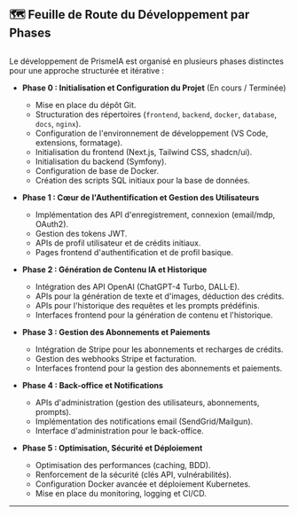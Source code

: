 ##

## 🗺️ Feuille de Route du Développement par Phases

##

Le développement de PrismeIA est organisé en plusieurs phases distinctes pour une approche structurée et itérative :

- **Phase 0 : Initialisation et Configuration du Projet** (En cours / Terminée)

  - Mise en place du dépôt Git.
  - Structuration des répertoires (`frontend`, `backend`, `docker`, `database`, `docs`, `nginx`).
  - Configuration de l'environnement de développement (VS Code, extensions, formatage).
  - Initialisation du frontend (Next.js, Tailwind CSS, shadcn/ui).
  - Initialisation du backend (Symfony).
  - Configuration de base de Docker.
  - Création des scripts SQL initiaux pour la base de données.

- **Phase 1 : Cœur de l'Authentification et Gestion des Utilisateurs**

  - Implémentation des API d'enregistrement, connexion (email/mdp, OAuth2).
  - Gestion des tokens JWT.
  - APIs de profil utilisateur et de crédits initiaux.
  - Pages frontend d'authentification et de profil basique.

- **Phase 2 : Génération de Contenu IA et Historique**

  - Intégration des API OpenAI (ChatGPT-4 Turbo, DALL·E).
  - APIs pour la génération de texte et d'images, déduction des crédits.
  - APIs pour l'historique des requêtes et les prompts prédéfinis.
  - Interfaces frontend pour la génération de contenu et l'historique.

- **Phase 3 : Gestion des Abonnements et Paiements**

  - Intégration de Stripe pour les abonnements et recharges de crédits.
  - Gestion des webhooks Stripe et facturation.
  - Interfaces frontend pour la gestion des abonnements et paiements.

- **Phase 4 : Back-office et Notifications**

  - APIs d'administration (gestion des utilisateurs, abonnements, prompts).
  - Implémentation des notifications email (SendGrid/Mailgun).
  - Interface d'administration pour le back-office.

- **Phase 5 : Optimisation, Sécurité et Déploiement**
  - Optimisation des performances (caching, BDD).
  - Renforcement de la sécurité (clés API, vulnérabilités).
  - Configuration Docker avancée et déploiement Kubernetes.
  - Mise en place du monitoring, logging et CI/CD.

---
